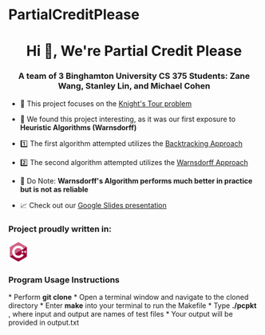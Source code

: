 # PartialCreditPlease

<h1 align="center">Hi 👋, We're Partial Credit Please</h1>
<h3 align="center">A team of 3 Binghamton University CS 375 Students: Zane Wang, Stanley Lin, and Michael Cohen</h3>

- 🔭 This project focuses on the [Knight's Tour problem](https://dl.acm.org/doi/pdf/10.1145/363427.363463)

- 💬 We found this project interesting, as it was our first exposure to **Heuristic Algorithms (Warnsdorff)**

- 1️⃣ The first algorithm attempted utilizes the [Backtracking Approach](https://ieeexplore.ieee.org/stamp/stamp.jsp?tp=&arnumber=8126004)

- 2️⃣ The second algorithm attempted utilizes the [Warnsdorff Approach](http://www.cmat.edu.uy/~mordecki/articles/warnsdorff.pdf)

- 📝 Do Note: **Warnsdorff's Algorithm performs much better in practice but is not as reliable**

- 📈 Check out our [Google Slides presentation](https://docs.google.com/presentation/d/1CrXxs2aa5r0qaIThm5TBN-bXgkF5Tv7tWmkR7-Fg4o0/edit?usp=sharing)

<h3 align="left">Project proudly written in:</h3>
<p align="left"> <a href="https://www.w3schools.com/cpp/" target="_blank" rel="noreferrer"> <img src="https://raw.githubusercontent.com/devicons/devicon/master/icons/cplusplus/cplusplus-original.svg" alt="cplusplus" width="40" height="40"/> </a> </p>

<h3 align="left">Program Usage Instructions</h3>
* Perform <b>git clone</b>
* Open a terminal window and navigate to the cloned directory
* Enter <b>make</b> into your terminal to run the Makefile
* Type <b>./pcpkt <input.txt> <output.txt></b>, where input and output are names of test files
* Your output will be provided in output.txt


